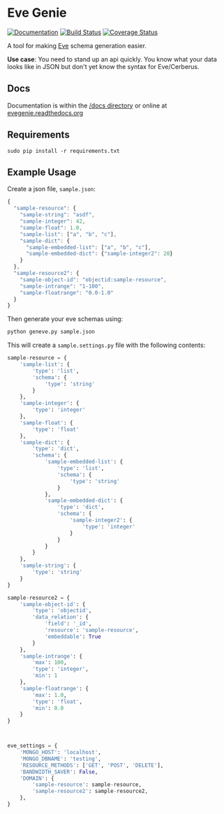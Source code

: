 # Eve Genie

[![Documentation](https://readthedocs.org/projects/evegenie/badge/?version=latest)](http://evegenie.readthedocs.org/en/latest/) [![Build Status](https://travis-ci.org/newmediadenver/evegenie.svg?branch=master)](https://travis-ci.org/newmediadenver/evegenie) [![Coverage Status](https://coveralls.io/repos/newmediadenver/evegenie/badge.svg?branch=master&service=github)](https://coveralls.io/github/newmediadenver/evegenie?branch=master)

A tool for making [Eve](http://python-eve.org) schema generation easier.

**Use case**: You need to stand up an api quickly. You know what your data looks like in JSON but don't yet know the syntax for Eve/Cerberus.

## Docs

Documentation is within the [/docs directory](/docs/index.md) or online at [evegenie.readthedocs.org](http://evegenie.readthedocs.org/en/latest/)

## Requirements

    sudo pip install -r requirements.txt

## Example Usage

Create a json file, `sample.json`:

```javascript
{
  "sample-resource": {
    "sample-string": "asdf",
    "sample-integer": 42,
    "sample-float": 1.0,
    "sample-list": ["a", "b", "c"],
    "sample-dict": {
      "sample-embedded-list": ["a", "b", "c"],
      "sample-embedded-dict": {"sample-integer2": 20}
    }
  },
  "sample-resource2": {
    "sample-object-id": "objectid:sample-resource",
    "sample-intrange": "1-100",
    "sample-floatrange": "0.0-1.0"
  }
}
```

Then generate your eve schemas using:

```bash
python geneve.py sample.json
```

This will create a `sample.settings.py` file with the following contents:

```python
sample-resource = {
    'sample-list': {
        'type': 'list',
        'schema': {
            'type': 'string'
        }
    },
    'sample-integer': {
        'type': 'integer'
    },
    'sample-float': {
        'type': 'float'
    },
    'sample-dict': {
        'type': 'dict',
        'schema': {
            'sample-embedded-list': {
                'type': 'list',
                'schema': {
                    'type': 'string'
                }
            },
            'sample-embedded-dict': {
                'type': 'dict',
                'schema': {
                    'sample-integer2': {
                        'type': 'integer'
                    }
                }
            }
        }
    },
    'sample-string': {
        'type': 'string'
    }
}

sample-resource2 = {
    'sample-object-id': {
        'type': 'objectid',
        'data_relation': {
            'field': '_id',
            'resource': 'sample-resource',
            'embeddable': True
        }
    },
    'sample-intrange': {
        'max': 100,
        'type': 'integer',
        'min': 1
    },
    'sample-floatrange': {
        'max': 1.0,
        'type': 'float',
        'min': 0.0
    }
}



eve_settings = {
    'MONGO_HOST': 'localhost',
    'MONGO_DBNAME': 'testing',
    'RESOURCE_METHODS': ['GET', 'POST', 'DELETE'],
    'BANDWIDTH_SAVER': False,
    'DOMAIN': {
        'sample-resource': sample-resource,
        'sample-resource2': sample-resource2,
    },
}
```